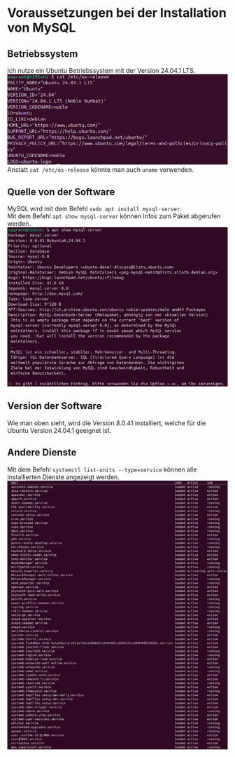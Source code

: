 # Voraussetzungen bei der Installation von MySQL

## Betriebssystem
Ich nutze ein Ubuntu Betriebssystem mit der Version 24.04.1 LTS.
![OS-Infos](../pictures/OS-Infos.jpg) \
Anstatt `cat /etc/os-release` könnte man auch `uname` verwenden.

## Quelle von der Software
MySQL wird mit dem Befehl `sudo apt install mysql-server`. \
Mit dem Befehl `apt show mysql-server` können Infos zum Paket abgerufen werden. \
![MySQLInfos](../pictures/MySQLInstallationsQuelle.jpg)

## Version der Software
Wie man oben sieht, wird die Version 8.0.41 installiert, welche für die Ubuntu Version 24.04.1 geeignet ist.

## Andere Dienste
Mit dem Befehl `systemctl list-units --type=service` können alle installierten Dienste angezeigt werden. \
![AllServices](../pictures/AlleDienste.jpg)
